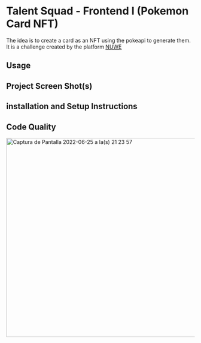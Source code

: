 # Talent Squad - Frontend I (Pokemon Card NFT)

The idea is to create a card as an NFT using the pokeapi to generate them.
It is a challenge created by the platform [NUWE](https://nuwe.io/challenge/talent-squad-frontend-i)



## Usage

## Project Screen Shot(s)

## installation and Setup Instructions

## Code Quality
<img width="531" alt="Captura de Pantalla 2022-06-25 a la(s) 21 23 57" src="https://user-images.githubusercontent.com/93733677/175790094-561e0618-9294-40df-8656-debff2e5d796.png">

